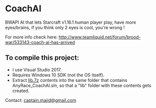 # CoachAI

BWAPI AI that lets Starcraft v1.16.1 human player play, have more eyes/brains, if you think only 2 eyes is cool, you're wrong ! 

For more info check here:
http://www.teamliquid.net/forum/brood-war/533143-coach-ai-has-arrived

To compile this project:
------------------------
* I use Visual Studio 2017.
* Requires Windows 10 SDK (not the OS itself).
* Extract [lib.7z](https://drive.google.com/open?id=1UyIE_go2FRpS1OaRAl0JE_jcbV8ZfVqf) contents into the same folder that contains AnyRace_CoachAI.sln, so that a "lib" folder with these contents gets created.

Contact: captain.majid@gmail.com
